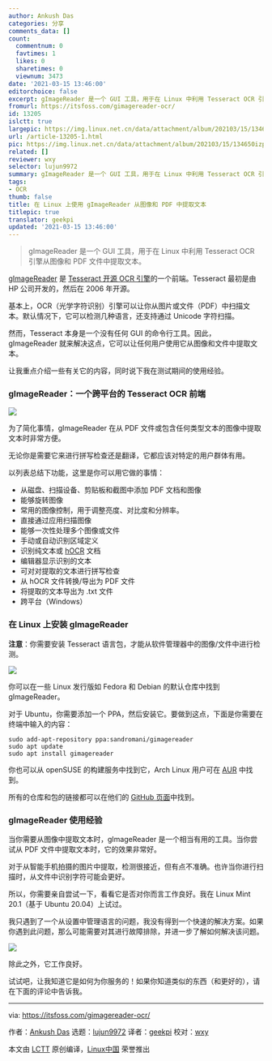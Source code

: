 ```yaml
---
author: Ankush Das
categories: 分享
comments_data: []
count:
  commentnum: 0
  favtimes: 1
  likes: 0
  sharetimes: 0
  viewnum: 3473
date: '2021-03-15 13:46:00'
editorchoice: false
excerpt: gImageReader 是一个 GUI 工具，用于在 Linux 中利用 Tesseract OCR 引擎从图像和 PDF 文件中提取文本。
fromurl: https://itsfoss.com/gimagereader-ocr/
id: 13205
islctt: true
largepic: https://img.linux.net.cn/data/attachment/album/202103/15/134650izp0dhjvg6j6d6rj.png
url: /article-13205-1.html
pic: https://img.linux.net.cn/data/attachment/album/202103/15/134650izp0dhjvg6j6d6rj.png.thumb.jpg
related: []
reviewer: wxy
selector: lujun9972
summary: gImageReader 是一个 GUI 工具，用于在 Linux 中利用 Tesseract OCR 引擎从图像和 PDF 文件中提取文本。
tags:
- OCR
thumb: false
title: 在 Linux 上使用 gImageReader 从图像和 PDF 中提取文本
titlepic: true
translator: geekpi
updated: '2021-03-15 13:46:00'
---
```



> 
> gImageReader 是一个 GUI 工具，用于在 Linux 中利用 Tesseract OCR 引擎从图像和 PDF 文件中提取文本。
> 
> 
> 


[gImageReader](https://github.com/manisandro/gImageReader) 是 [Tesseract 开源 OCR 引擎](https://tesseract-ocr.github.io/)的一个前端。Tesseract 最初是由 HP 公司开发的，然后在 2006 年开源。


基本上，OCR（光学字符识别）引擎可以让你从图片或文件（PDF）中扫描文本。默认情况下，它可以检测几种语言，还支持通过 Unicode 字符扫描。


然而，Tesseract 本身是一个没有任何 GUI 的命令行工具。因此，gImageReader 就来解决这点，它可以让任何用户使用它从图像和文件中提取文本。


让我重点介绍一些有关它的内容，同时说下我在测试期间的使用经验。


### gImageReader：一个跨平台的 Tesseract OCR 前端


![](/data/attachment/album/202103/15/134650izp0dhjvg6j6d6rj.png)


为了简化事情，gImageReader 在从 PDF 文件或包含任何类型文本的图像中提取文本时非常方便。


无论你是需要它来进行拼写检查还是翻译，它都应该对特定的用户群体有用。


以列表总结下功能，这里是你可以用它做的事情：


* 从磁盘、扫描设备、剪贴板和截图中添加 PDF 文档和图像
* 能够旋转图像
* 常用的图像控制，用于调整亮度、对比度和分辨率。
* 直接通过应用扫描图像
* 能够一次性处理多个图像或文件
* 手动或自动识别区域定义
* 识别纯文本或 [hOCR](https://en.wikipedia.org/wiki/HOCR) 文档
* 编辑器显示识别的文本
* 可对对提取的文本进行拼写检查
* 从 hOCR 文件转换/导出为 PDF 文件
* 将提取的文本导出为 .txt 文件
* 跨平台（Windows）


### 在 Linux 上安装 gImageReader


**注意**：你需要安装 Tesseract 语言包，才能从软件管理器中的图像/文件中进行检测。


![](/data/attachment/album/202103/15/134651zf4h7m7h76ohmph1.jpg)


你可以在一些 Linux 发行版如 Fedora 和 Debian 的默认仓库中找到 gImageReader。


对于 Ubuntu，你需要添加一个 PPA，然后安装它。要做到这点，下面是你需要在终端中输入的内容：



```
sudo add-apt-repository ppa:sandromani/gimagereader
sudo apt update
sudo apt install gimagereader

```

你也可以从 openSUSE 的构建服务中找到它，Arch Linux 用户可在 [AUR](https://itsfoss.com/aur-arch-linux/) 中找到。


所有的仓库和包的链接都可以在他们的 [GitHub 页面](https://github.com/manisandro/gImageReader)中找到。


### gImageReader 使用经验


当你需要从图像中提取文本时，gImageReader 是一个相当有用的工具。当你尝试从 PDF 文件中提取文本时，它的效果非常好。


对于从智能手机拍摄的图片中提取，检测很接近，但有点不准确。也许当你进行扫描时，从文件中识别字符可能会更好。


所以，你需要亲自尝试一下，看看它是否对你而言工作良好。我在 Linux Mint 20.1（基于 Ubuntu 20.04）上试过。


我只遇到了一个从设置中管理语言的问题，我没有得到一个快速的解决方案。如果你遇到此问题，那么可能需要对其进行故障排除，并进一步了解如何解决该问题。


![](/data/attachment/album/202103/15/134652tfxfj1sx3jjej09s.jpg)


除此之外，它工作良好。


试试吧，让我知道它是如何为你服务的！如果你知道类似的东西（和更好的），请在下面的评论中告诉我。




---


via: <https://itsfoss.com/gimagereader-ocr/>


作者：[Ankush Das](https://itsfoss.com/author/ankush/) 选题：[lujun9972](https://github.com/lujun9972) 译者：[geekpi](https://github.com/geekpi) 校对：[wxy](https://github.com/wxy)


本文由 [LCTT](https://github.com/LCTT/TranslateProject) 原创编译，[Linux中国](https://linux.cn/) 荣誉推出